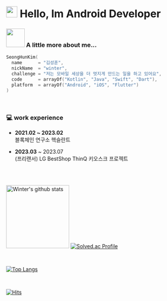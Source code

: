 
<h1> 
  <img src="https://emojis.slackmojis.com/emojis/images/1531849430/4246/blob-sunglasses.gif?1531849430" width="30"/>
  Hello, Im Android Developer
</h1>

### <img src="https://media.giphy.com/media/VgCDAzcKvsR6OM0uWg/giphy.gif" width="50"> A little more about me...  

```kotlin
SeongHunKim(
  name      = "김성훈",
  nickName  = "winter",
  challenge = "저는 모바일 세상을 더 멋지게 만드는 일을 하고 있어요",
  code      = arrayOf("Kotlin", "Java", "Swift", "Dart"),
  platform  = arrayOf("Android", "iOS", "Flutter")
)

```
<br/>

### 💻 work experience
- <b>2021.02 ~ 2023.02</b> <br/>
블록체인 연구소 헥슬란트 

- <b>2023.03</b> ~ 2023.07<br/>
(프리랜서) LG BestShop ThinQ 키오스크 프로젝트

<br/>
<br/>

<a href="https://github.com/winter-love-dev"><img style="height:170px" src="https://github-readme-stats.vercel.app/api?username=winter-love-dev&show_icons=true&include_all_commits=true&theme=monokai&hide_border=true" alt="Winter's github stats" /></a>
[![Solved.ac Profile](http://mazassumnida.wtf/api/v2/generate_badge?boj=keems)](https://solved.ac/keems/)

<br/>

[![Top Langs](https://github-readme-stats.vercel.app/api/top-langs/?username=winter-love-dev&layout=compact&theme=dark)](https://github.com/anuraghazra/github-readme-stats)

<br/>


[![Hits](https://hits.seeyoufarm.com/api/count/incr/badge.svg?url=https%3A%2F%2Fgithub.com%2Fwinter-love-dev%2Fhit-counter&count_bg=%23000000&title_bg=%2379C83D&icon=android.svg&icon_color=%23FFFFFF&title=hits&edge_flat=false)](https://hits.seeyoufarm.com)



<!-- [![Top Langs](https://github-readme-stats.vercel.app/api/top-langs/?username=winter-love-dev)](https://github.com/anuraghazra/github-readme-stats) -->

<br/>
<br/>
